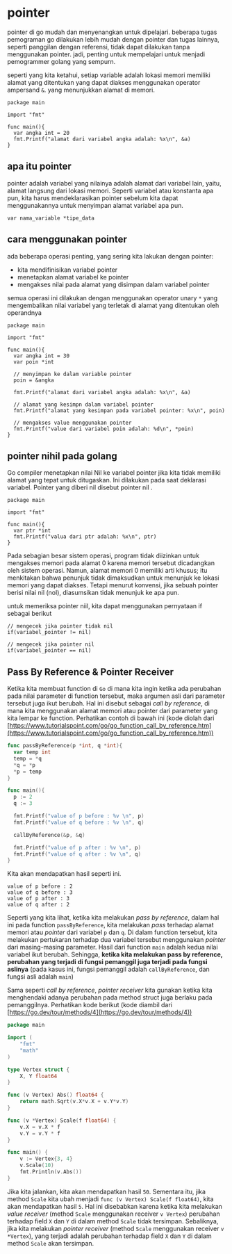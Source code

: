 # pointer

pointer di go mudah dan menyenangkan untuk dipelajari. beberapa tugas pemograman go dilakukan lebih mudah dengan pointer dan tugas lainnya, seperti panggilan dengan referensi, tidak dapat dilakukan tanpa menggunakan pointer. jadi, penting untuk mempelajari untuk menjadi pemogrammer golang yang sempurn.

seperti yang kita ketahui, setiap variable adalah lokasi memori memiliki alamat yang ditentukan yang dapat diakses menggunakan operator ampersand ``&``. yang menunjukkan alamat di memori.

```golang
package main

import "fmt"

func main(){
  var angka int = 20
  fmt.Printf("alamat dari variabel angka adalah: %x\n", &a)
}
```

## apa itu pointer

pointer adalah variabel yang nilainya adalah alamat dari variabel lain, yaitu, alamat langsung dari lokasi memori. Seperti variabel atau konstanta apa pun, kita harus mendeklarasikan pointer sebelum kita dapat menggunakannya untuk menyimpan alamat variabel apa pun.

```
var nama_variable *tipe_data
```

## cara menggunakan pointer

ada beberapa operasi penting, yang sering kita lakukan dengan pointer:

- kita mendifinisikan variabel pointer
- menetapkan alamat variabel ke pointer
- mengakses nilai pada alamat yang disimpan dalam variabel pointer

semua operasi ini dilakukan dengan menggunakan operator unary ``*`` yang mengembalikan nilai variabel yang terletak di alamat yang ditentukan oleh operandnya

```golang
package main

import "fmt"

func main(){
  var angka int = 30
  var poin *int
  
  // menyimpan ke dalam variable pointer
  poin = &angka

  fmt.Printf("alamat dari variabel angka adalah: %x\n", &a)

  // alamat yang kesimpn dalam variabel pointer
  fmt.Printf("alamat yang kesimpan pada variabel pointer: %x\n", poin)
  
  // mengakses value menggunakan pointer
  fmt.Printf("value dari variabel poin adalah: %d\n", *poin)
}
```

## pointer nihil pada golang

Go compiler menetapkan nilai Nil ke variabel pointer jika kita tidak memiliki alamat yang tepat untuk ditugaskan. Ini dilakukan pada saat deklarasi variabel. Pointer yang diberi nil disebut pointer nil .

```golang
package main

import "fmt"

func main(){
  var ptr *int
  fmt.Printf("valua dari ptr adalah: %x\n", ptr)
}
```
Pada sebagian besar sistem operasi, program tidak diizinkan untuk mengakses memori pada alamat 0 karena memori tersebut dicadangkan oleh sistem operasi. Namun, alamat memori 0 memiliki arti khusus; itu menkitakan bahwa penunjuk tidak dimaksudkan untuk menunjuk ke lokasi memori yang dapat diakses. Tetapi menurut konvensi, jika sebuah pointer berisi nilai nil (nol), diasumsikan tidak menunjuk ke apa pun.

untuk memeriksa pointer niil, kita dapat menggunakan pernyataan if sebagai berikut
```golang
// mengecek jika pointer tidak nil
if(variabel_pointer != nil)

// mengecek jika pointer nil
if(variabel_pointer == nil)
```

## Pass By Reference & Pointer Receiver
Ketika kita membuat function di `Go` di mana kita ingin ketika ada perubahan pada nilai parameter di function tersebut, maka argumen asli dari parameter tersebut juga ikut berubah. Hal ini disebut sebagai *call by reference*, di mana kita menggunakan alamat memori atau pointer dari parameter yang kita lempar ke function. Perhatikan contoh di bawah ini (kode diolah dari [https://www.tutorialspoint.com/go/go_function_call_by_reference.htm](https://www.tutorialspoint.com/go/go_function_call_by_reference.htm))

```Go
func passByReference(p *int, q *int){
  var temp int
  temp = *q
  *q = *p
  *p = temp
}

func main(){
  p := 2
  q := 3

  fmt.Printf("value of p before : %v \n", p)
  fmt.Printf("value of q before : %v \n", q)

  callByReference(&p, &q)

  fmt.Printf("value of p after : %v \n", p)
  fmt.Printf("value of q after : %v \n", q)
}
```

Kita akan mendapatkan hasil seperti ini.

```
value of p before : 2
value of q before : 3
value of p after : 3
value of q after : 2
```

Seperti yang kita lihat, ketika kita melakukan *pass by reference*, dalam hal ini pada function `passByReference`, kita melakukan *pass* terhadap alamat memori atau *pointer* dari variabel `p` dan `q`. Di dalam function tersebut, kita melakukan pertukaran terhadap dua variabel tersebut menggunakan *pointer* dari masing-masing parameter. Hasil dari function `main` adalah kedua nilai variabel ikut berubah. Sehingga, **ketika kita melakukan pass by reference, perubahan yang terjadi di fungsi pemanggil juga terjadi pada fungsi aslinya** (pada kasus ini, fungsi pemanggil adalah `callByReference`, dan fungsi asli adalah `main`)

Sama seperti *call by reference*, *pointer receiver* kita gunakan ketika kita menghendaki adanya perubahan pada method struct juga berlaku pada pemanggilnya. Perhatikan kode berikut (kode diambil dari [https://go.dev/tour/methods/4](https://go.dev/tour/methods/4))

```Go
package main

import (
	"fmt"
	"math"
)

type Vertex struct {
	X, Y float64
}

func (v Vertex) Abs() float64 {
	return math.Sqrt(v.X*v.X + v.Y*v.Y)
}

func (v *Vertex) Scale(f float64) {
	v.X = v.X * f
	v.Y = v.Y * f
}

func main() {
	v := Vertex{3, 4}
	v.Scale(10)
	fmt.Println(v.Abs())
}
```

Jika kita jalankan, kita akan mendapatkan hasil `50`. Sementara itu, jika method `Scale` kita ubah menjadi `func (v Vertex) Scale(f float64)`, kita akan mendapatkan hasil `5`. Hal ini disebabkan karena ketika kita melakukan *value receiver* (method `Scale` menggunakan receiver `v Vertex`) perubahan terhadap field `X` dan `Y` di dalam method `Scale` tidak tersimpan. Sebaliknya, jika kita melakukan *pointer receiver* (method `Scale` menggunakan receiver `v *Vertex`), yang terjadi adalah perubahan terhadap field `X` dan `Y` di dalam method `Scale` akan tersimpan.

